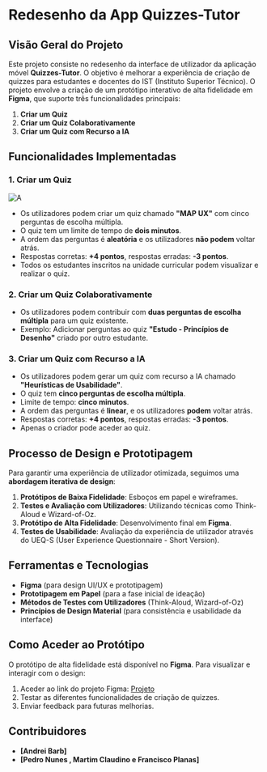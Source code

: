 # Redesenho da App Quizzes-Tutor

## Visão Geral do Projeto
Este projeto consiste no redesenho da interface de utilizador da aplicação móvel **Quizzes-Tutor**. O objetivo é melhorar a experiência de criação de quizzes para estudantes e docentes do IST (Instituto Superior Técnico). O projeto envolve a criação de um protótipo interativo de alta fidelidade em **Figma**, que suporte três funcionalidades principais:

1. **Criar um Quiz**
2. **Criar um Quiz Colaborativamente**
3. **Criar um Quiz com Recurso a IA**

## Funcionalidades Implementadas
### 1. Criar um Quiz
![A](images/questions.png)

- Os utilizadores podem criar um quiz chamado **"MAP UX"** com cinco perguntas de escolha múltipla.
- O quiz tem um limite de tempo de **dois minutos**.
- A ordem das perguntas é **aleatória** e os utilizadores **não podem** voltar atrás.
- Respostas corretas: **+4 pontos**, respostas erradas: **-3 pontos**.
- Todos os estudantes inscritos na unidade curricular podem visualizar e realizar o quiz.

### 2. Criar um Quiz Colaborativamente
- Os utilizadores podem contribuir com **duas perguntas de escolha múltipla** para um quiz existente.
- Exemplo: Adicionar perguntas ao quiz **"Estudo - Princípios de Desenho"** criado por outro estudante.

### 3. Criar um Quiz com Recurso a IA
- Os utilizadores podem gerar um quiz com recurso a IA chamado **"Heurísticas de Usabilidade"**.
- O quiz tem **cinco perguntas de escolha múltipla**.
- Limite de tempo: **cinco minutos**.
- A ordem das perguntas é **linear**, e os utilizadores **podem** voltar atrás.
- Respostas corretas: **+4 pontos**, respostas erradas: **-3 pontos**.
- Apenas o criador pode aceder ao quiz.

## Processo de Design e Prototipagem
Para garantir uma experiência de utilizador otimizada, seguimos uma **abordagem iterativa de design**:
1. **Protótipos de Baixa Fidelidade**: Esboços em papel e wireframes.
2. **Testes e Avaliação com Utilizadores**: Utilizando técnicas como Think-Aloud e Wizard-of-Oz.
3. **Protótipo de Alta Fidelidade**: Desenvolvimento final em **Figma**.
4. **Testes de Usabilidade**: Avaliação da experiência de utilizador através do UEQ-S (User Experience Questionnaire - Short Version).

## Ferramentas e Tecnologias
- **Figma** (para design UI/UX e prototipagem)
- **Prototipagem em Papel** (para a fase inicial de ideação)
- **Métodos de Testes com Utilizadores** (Think-Aloud, Wizard-of-Oz)
- **Princípios de Design Material** (para consistência e usabilidade da interface)

## Como Aceder ao Protótipo
O protótipo de alta fidelidade está disponível no **Figma**. Para visualizar e interagir com o design:
1. Aceder ao link do projeto Figma: [Projeto](https://www.figma.com/proto/nszmgux6zelncYe72KRtHF/L11G53%5B1%5D?node-id=12-44&starting-point-node-id=12%3A44)
2. Testar as diferentes funcionalidades de criação de quizzes.
3. Enviar feedback para futuras melhorias.

## Contribuidores
- **[Andrei Barb]**
- **[Pedro Nunes , Martim Claudino e Francisco Planas]**



